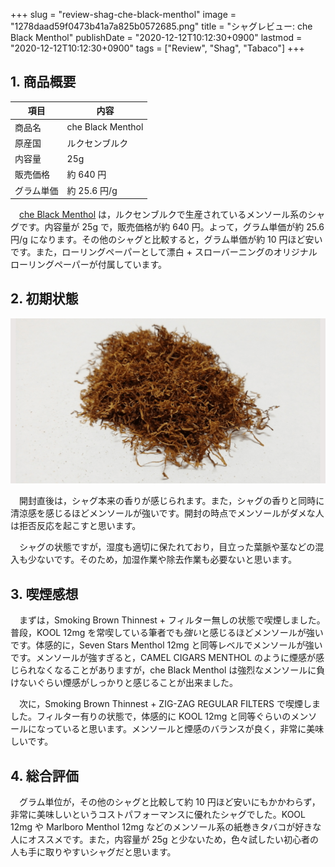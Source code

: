 +++
slug = "review-shag-che-black-menthol"
image = "1278daad59f0473b41a7a825b0572685.png"
title = "シャグレビュー: che Black Menthol"
publishDate = "2020-12-12T10:12:30+0900"
lastmod = "2020-12-12T10:12:30+0900"
tags = ["Review", "Shag", "Tabaco"]
+++

## 1. 商品概要

| 項目 | 内容 |
|---|---|
| 商品名 | che Black Menthol |
| 原産国 | ルクセンブルク |
| 内容量 | 25g |
| 販売価格 | 約 640 円 |
| グラム単価 | 約 25.6 円/g |

　[che Black Menthol](https://rpx.a8.net/svt/ejp?a8mat=3BDYDP+AUKDMA+2HOM+BWGDT&rakuten=y&a8ejpredirect=https%3A%2F%2Fhb.afl.rakuten.co.jp%2Fhgc%2Fg00pq7a4.2bo11488.g00pq7a4.2bo12d31%2Fa20052522171_3BDYDP_AUKDMA_2HOM_BWGDT%3Fpc%3Dhttps%253A%252F%252Fitem.rakuten.co.jp%252Fplaza%252F10014747%252F%26m%3Dhttp%253A%252F%252Fm.rakuten.co.jp%252Fplaza%252Fi%252F10014747%252F) は，ルクセンブルクで生産されているメンソール系のシャグです。内容量が 25g で，販売価格が約 640 円。よって，グラム単価が約 25.6 円/g になります。その他のシャグと比較すると，グラム単価が約 10 円ほど安いです。また，ローリングペーパーとして漂白 + スローバーニングのオリジナルローリングペーパーが付属しています。

## 2. 初期状態

![che Black Menthol](cc6712087b1b2fa1b64e3bc898046037.png)

　開封直後は，シャグ本来の香りが感じられます。また，シャグの香りと同時に清涼感を感じるほどメンソールが強いです。開封の時点でメンソールがダメな人は拒否反応を起こすと思います。

　シャグの状態ですが，湿度も適切に保たれており，目立った葉脈や茎などの混入も少ないです。そのため，加湿作業や除去作業も必要ないと思います。

## 3. 喫煙感想

　まずは，Smoking Brown Thinnest + フィルター無しの状態で喫煙しました。普段，KOOL 12mg を常喫している筆者でも*強い*と感じるほどメンソールが強いです。体感的に，Seven Stars Menthol 12mg と同等レベルでメンソールが強いです。メンソールが強すぎると，CAMEL CIGARS MENTHOL のように煙感が感じられなくなることがありますが，che Black Menthol は強烈なメンソールに負けないぐらい煙感がしっかりと感じることが出来ました。

　次に，Smoking Brown Thinnest + ZIG-ZAG REGULAR FILTERS で喫煙しました。フィルター有りの状態で，体感的に KOOL 12mg と同等ぐらいのメンソールになっていると思います。メンソールと煙感のバランスが良く，非常に美味しいです。

## 4. 総合評価

　グラム単位が，その他のシャグと比較して約 10 円ほど安いにもかかわらず，非常に美味しいというコストパフォーマンスに優れたシャグでした。KOOL 12mg や Marlboro Menthol 12mg などのメンソール系の紙巻きタバコが好きな人にオススメです。また，内容量が 25g と少ないため，色々試したい初心者の人も手に取りやすいシャグだと思います。